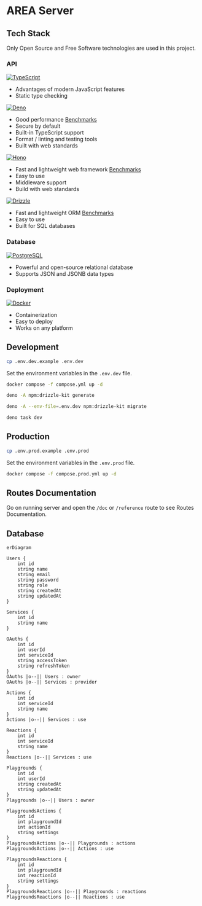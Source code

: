 # AREA Server

## Tech Stack

Only Open Source and Free Software technologies are used in this project.

### API

[![TypeScript](https://img.shields.io/badge/TypeScript-007ACC?style=for-the-badge&logo=typescript&logoColor=white)](https://www.typescriptlang.org/)

- Advantages of modern JavaScript features
- Static type checking

[![Deno](https://img.shields.io/badge/Deno-white?style=for-the-badge&logo=deno&logoColor=464647)](https://deno.com/)

- Good performance [Benchmarks](https://deno.com/benchmarks)
- Secure by default
- Built-in TypeScript support
- Format / linting and testing tools
- Built with web standards

[![Hono](https://img.shields.io/badge/hono-E36002?style=for-the-badge&logo=hono&logoColor=white)](https://hono.dev/)

- Fast and lightweight web framework
  [Benchmarks](https://hono.dev/docs/concepts/benchmarks)
- Easy to use
- Middleware support
- Build with web standards

[![Drizzle](https://img.shields.io/badge/drizzle-C5F74F?style=for-the-badge&logo=drizzle&logoColor=black)](https://orm.drizzle.team/)

- Fast and lightweight ORM [Benchmarks](https://orm.drizzle.team/benchmarks)
- Easy to use
- Built for SQL databases

### Database

[![PostgreSQL](https://img.shields.io/badge/PostgreSQL-316192?style=for-the-badge&logo=postgresql&logoColor=white)](https://www.postgresql.org/)

- Powerful and open-source relational database
- Supports JSON and JSONB data types

### Deployment

[![Docker](https://img.shields.io/badge/Docker-2CA5E0?style=for-the-badge&logo=docker&logoColor=white)](https://www.docker.com/)

- Containerization
- Easy to deploy
- Works on any platform

## Development

```bash
cp .env.dev.example .env.dev
```

Set the environment variables in the `.env.dev` file.

```bash
docker compose -f compose.yml up -d
```

```bash
deno -A npm:drizzle-kit generate
```

```bash
deno -A --env-file=.env.dev npm:drizzle-kit migrate
```

```bash
deno task dev
```

## Production

```bash
cp .env.prod.example .env.prod
```

Set the environment variables in the `.env.prod` file.

```bash
docker compose -f compose.prod.yml up -d
```

## Routes Documentation

Go on running server and open the `/doc` or `/reference` route to see Routes
Documentation.

## Database

```mermaid
erDiagram

Users {
    int id
    string name
    string email
    string password
    string role
    string createdAt
    string updatedAt
}

Services {
    int id
    string name
}

OAuths {
    int id
    int userId
    int serviceId
    string accessToken
    string refreshToken
}
OAuths |o--|| Users : owner
OAuths |o--|| Services : provider

Actions {
    int id
    int serviceId
    string name
}
Actions |o--|| Services : use

Reactions {
    int id
    int serviceId
    string name
}
Reactions |o--|| Services : use

Playgrounds {
    int id
    int userId
    string createdAt
    string updatedAt
}
Playgrounds |o--|| Users : owner

PlaygroundsActions {
    int id
    int playgroundId
    int actionId
    string settings
}
PlaygroundsActions |o--|| Playgrounds : actions
PlaygroundsActions |o--|| Actions : use

PlaygroundsReactions {
    int id
    int playgroundId
    int reactionId
    string settings
}
PlaygroundsReactions |o--|| Playgrounds : reactions
PlaygroundsReactions |o--|| Reactions : use
```
